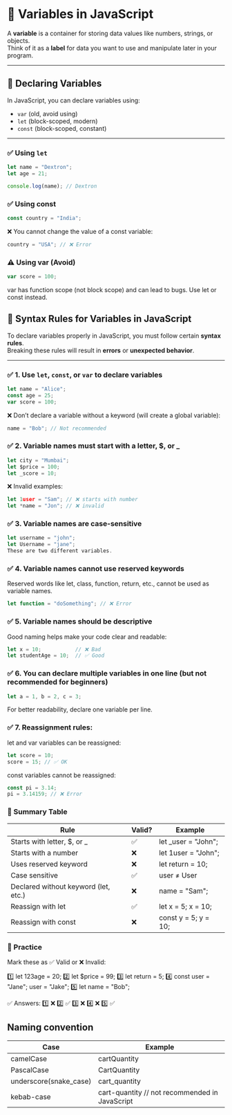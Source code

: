 # 🔹 Variables in JavaScript

A **variable** is a container for storing data values like numbers, strings, or objects.  
Think of it as a **label** for data you want to use and manipulate later in your program.

---

## 🔸 Declaring Variables

In JavaScript, you can declare variables using:

- `var` (old, avoid using)
- `let` (block-scoped, modern)
- `const` (block-scoped, constant)

---

### ✅ Using `let`

```javascript
let name = "Dextron";
let age = 21;

console.log(name); // Dextron
```

### ✅ Using const
```javascript
const country = "India";
```
❌ You cannot change the value of a const variable:

```javascript
country = "USA"; // ❌ Error
```
### ⚠️ Using var (Avoid)
```javascript
var score = 100;
```
var has function scope (not block scope) and can lead to bugs. Use let or const instead.

## 🔹 Syntax Rules for Variables in JavaScript

To declare variables properly in JavaScript, you must follow certain **syntax rules**.  
Breaking these rules will result in **errors** or **unexpected behavior**.

---

### ✅ 1. Use `let`, `const`, or `var` to declare variables

```javascript
let name = "Alice";
const age = 25;
var score = 100;
```

❌ Don’t declare a variable without a keyword (will create a global variable):

```javascript
name = "Bob"; // Not recommended
```

### ✅ 2. Variable names must start with a letter, $, or _
```javascript
let city = "Mumbai";
let $price = 100;
let _score = 10;
```
❌ Invalid examples:
```javascript
let 1user = "Sam"; // ❌ starts with number
let *name = "Jon"; // ❌ invalid 
```

### ✅ 3. Variable names are case-sensitive
```javascript
let username = "john";
let Username = "jane";
These are two different variables.
```

### ✅ 4. Variable names cannot use reserved keywords

Reserved words like let, class, function, return, etc., cannot be used as variable names.

```javascript
let function = "doSomething"; // ❌ Error
```

### ✅ 5. Variable names should be descriptive

Good naming helps make your code clear and readable:

```javascript
let x = 10;           // ❌ Bad
let studentAge = 10;  // ✅ Good
```

### ✅ 6. You can declare multiple variables in one line (but not recommended for beginners)
```javascript
let a = 1, b = 2, c = 3;
```
For better readability, declare one variable per line.

### ✅ 7. Reassignment rules:

let and var variables can be reassigned:

```javascript
let score = 10;
score = 15; // ✅ OK
```
const variables cannot be reassigned:

```javascript
const pi = 3.14;
pi = 3.14159; // ❌ Error
```

### 🔸 Summary Table
|Rule	|Valid? |	Example|
| --- | --- | --- |
|Starts with letter, $, or _|	✅	|let _user = "John";|
|Starts with a number	|❌|	let 1user = "John";|
|Uses reserved keyword	|❌|	let return = 10;|
|Case sensitive	|✅|	user ≠ User|
|Declared without keyword (let, etc.)|	❌|	name = "Sam";|
|Reassign with let	|✅|	let x = 5; x = 10;|
|Reassign with const	|❌|	const y = 5; y = 10;|

### 🔸 Practice 
Mark these as ✅ Valid or ❌ Invalid:

1️⃣ let 123age = 20;
2️⃣ let $price = 99;
3️⃣ let return = 5;
4️⃣ const user = "Jane"; user = "Jake";
5️⃣ let name = "Bob";

✅ Answers:
1️⃣ ❌
2️⃣ ✅
3️⃣ ❌
4️⃣ ❌
5️⃣ ✅

## Naming convention
| Case | Example | 
| --- | --- |
|camelCase|      cartQuantity|
|PascalCase|    CartQuantity|
|underscore(snake_case)|     cart_quantity|
|kebab-case|     cart-quantity // not recommended in JavaScript|